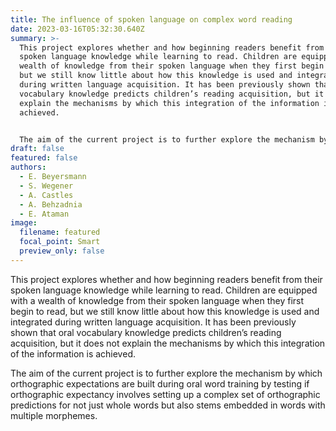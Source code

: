 ```yaml
---
title: The influence of spoken language on complex word reading
date: 2023-03-16T05:32:30.640Z
summary: >-
  This project explores whether and how beginning readers benefit from their
  spoken language knowledge while learning to read. Children are equipped with a
  wealth of knowledge from their spoken language when they first begin to read,
  but we still know little about how this knowledge is used and integrated
  during written language acquisition. It has been previously shown that oral
  vocabulary knowledge predicts children’s reading acquisition, but it does not
  explain the mechanisms by which this integration of the information is
  achieved.


  The aim of the current project is to further explore the mechanism by which orthographic expectations are built during oral word training by testing if orthographic expectancy involves setting up a complex set of orthographic predictions for not just whole words but also stems embedded in words with multiple morphemes.
draft: false
featured: false
authors:
  - E. Beyersmann
  - S. Wegener
  - A. Castles
  - A. Behzadnia
  - E. Ataman
image:
  filename: featured
  focal_point: Smart
  preview_only: false
---
```

This project explores whether and how beginning readers benefit from their spoken language knowledge while learning to read. Children are equipped with a wealth of knowledge from their spoken language when they first begin to read, but we still know little about how this knowledge is used and integrated during written language acquisition. It has been previously shown that oral vocabulary knowledge predicts children’s reading acquisition, but it does not explain the mechanisms by which this integration of the information is achieved.

The aim of the current project is to further explore the mechanism by which orthographic expectations are built during oral word training by testing if orthographic expectancy involves setting up a complex set of orthographic predictions for not just whole words but also stems embedded in words with multiple morphemes.
